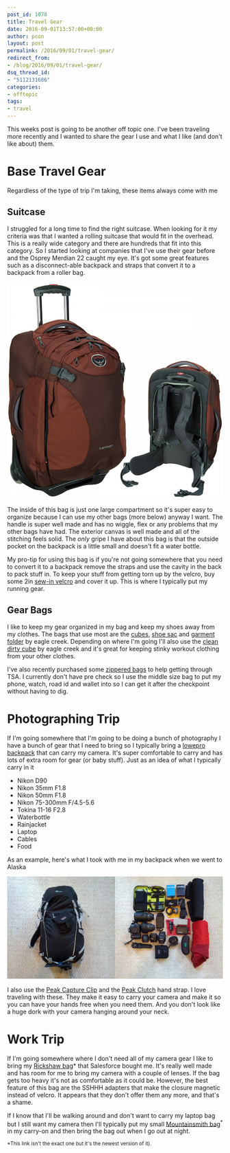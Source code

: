 ```yaml
---
post_id: 1078
title: Travel Gear
date: 2016-09-01T13:57:00+00:00
author: pcon
layout: post
permalink: /2016/09/01/travel-gear/
redirect_from:
- /blog/2016/09/01/travel-gear/
dsq_thread_id:
- "5112131686"
categories:
- offtopic
tags:
- travel
---
```

This weeks post is going to be another off topic one.  I've been traveling more recently and I wanted to share the gear I use and what I like (and don't like about) them.

# Base Travel Gear

Regardless of the type of trip I'm taking, these items always come with me

## Suitcase

I struggled for a long time to find the right suitcase.  When looking for it my criteria was that I wanted a rolling suitcase that would fit in the overhead.  This is a really wide category and there are hundreds that fit into this category.  So I started looking at companies that I've use their gear before and the Osprey Merdian 22 caught my eye.  It's got some great features such as a disconnect-able backpack and straps that convert it to a backpack from a roller bag.

<!--more-->

![Osprey Bag](/assets/img/2016/09/01/osprey.jpg)

The inside of this bag is just one large compartment so it's super easy to organize because I can use my other bags (more below) anyway I want.  The handle is super well made and has no wiggle, flex or any problems that my other bags have had.  The exterior canvas is well made and all of the stitching feels solid. The _only_ gripe I have about this bag is that the outside pocket on the backpack is a little small and doesn't fit a water bottle.

My pro-tip for using this bag is if you're not going somewhere that you need to convert it to a backpack remove the straps and use the cavity in the back to pack stuff in.  To keep your stuff from getting torn up by the velcro, buy some 2in [sew-in velcro](https://www.amazon.com/gp/product/B003L1PUKK/) and cover it up.  This is where I typically put my running gear.

## Gear Bags

I like to keep my gear organized in my bag and keep my shoes away from my clothes.  The bags that use most are the [cubes](https://www.amazon.com/gp/product/B00F9S87RQ/), [shoe sac](https://www.amazon.com/gp/product/B00F9S8RHG/) and [garment folder](https://www.amazon.com/gp/product/B00F9S81CC/) by eagle creek.  Depending on where I'm going I'll also use the [clean dirty cube](https://www.amazon.com/dp/B00F9S8FZA/) by eagle creek and it's great for keeping stinky workout clothing from your other clothes.

I've also recently purchased some [zippered bags](https://www.amazon.com/gp/product/B0002YVBC0/) to help getting through TSA.  I currently don't have pre check so I use the middle size bag to put my phone, watch, road id and wallet into so I can get it after the checkpoint without having to dig.

# Photographing Trip

If I'm going somewhere that I'm going to be doing a bunch of photography I have a bunch of gear that I need to bring so I typically bring a [lowepro backpack](https://www.amazon.com/gp/product/B004XNLR16/) that can carry my camera.  It's super comfortable to carry and has lots of extra room for gear (or baby stuff).  Just as an idea of what I typically carry in it

* Nikon D90
* Nikon 35mm F1.8
* Nikon 50mm F1.8
* Nikon 75-300mm F/4.5-5.6
* Tokina 11-16 F2.8
* Waterbottle
* Rainjacket
* Laptop
* Cables
* Food

As an example, here's what I took with me in my backpack when we went to Alaska

![Alaska Bag](/assets/img/2016/09/01/alaska.jpg)

I also use the [Peak Capture Clip](https://www.amazon.com/gp/product/B00OY5UMD2/) and the [Peak Clutch](https://www.amazon.com/gp/product/B00LI7TM9Y/) hand strap.  I love traveling with these.  They make it easy to carry your camera and make it so you can have your hands free when you need them.  And you don't look like a huge dork with your camera hanging around your neck.

# Work Trip

If I'm going somewhere where I don't need all of my camera gear I like to bring my [Rickshaw bag](http://www.rickshawbags.com/commuter-laptop-bag#272=23)* that Salesforce bought me.  It's really well made and has room for me to bring my camera with a couple of lenses.  If the bag gets too heavy it's not as comfortable as it could be.  However, the best feature of this bag are the SSHHH adapters that make the closure magnetic instead of velcro.  It appears that they don't offer them any more, and that's a shame.

If I know that I'll be walking around and don't want to carry my laptop bag but I still want my camera then I'll typically put my small [Mountainsmith bag](https://www.amazon.com/dp/B00EWNJ7C8/)<sup>*</sup> in my carry-on and then bring the bag out when I go out at night.

<sup>*This link isn't the exact one but it's the newest version of it).</sup>